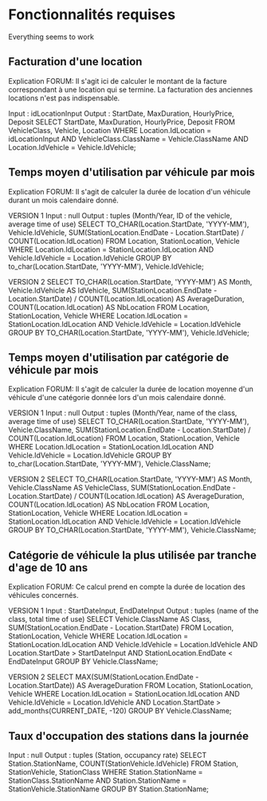 Fonctionnalités requises
========================
Everything seems to work

Facturation d'une location
--------------------------
Explication FORUM: Il s'agit ici de calculer le montant de la facture correspondant à une location qui se termine. La facturation des anciennes locations n'est pas indispensable.

Input : idLocationInput
Output : StartDate, MaxDuration, HourlyPrice, Deposit
	SELECT StartDate, MaxDuration, HourlyPrice, Deposit
	FROM VehicleClass, Vehicle, Location
	WHERE Location.IdLocation = idLocationInput
	AND VehicleClass.ClassName = Vehicle.ClassName
	AND Location.IdVehicle = Vehicle.IdVehicle;

Temps moyen d'utilisation par véhicule par mois
-----------------------------------------------
Explication FORUM: Il s'agit de calculer la durée de location d'un véhicule durant un mois calendaire donné.

VERSION 1
Input : null
Output : tuples (Month/Year, ID of the vehicle, average time of use)
	SELECT 	TO_CHAR(Location.StartDate, 'YYYY-MM'),
			Vehicle.IdVehicle,
			SUM(StationLocation.EndDate - Location.StartDate) / COUNT(Location.IdLocation)
	FROM Location, StationLocation, Vehicle
	WHERE Location.IdLocation = StationLocation.IdLocation
	AND Vehicle.IdVehicle = Location.IdVehicle
	GROUP BY to_char(Location.StartDate, 'YYYY-MM'), Vehicle.IdVehicle;

VERSION 2
SELECT 	TO_CHAR(Location.StartDate, 'YYYY-MM') AS Month,
		Vehicle.IdVehicle AS IdVehicle,
		SUM(StationLocation.EndDate - Location.StartDate) / COUNT(Location.IdLocation) AS AverageDuration,
		COUNT(Location.IdLocation) AS NbLocation
FROM Location, StationLocation, Vehicle
WHERE Location.IdLocation = StationLocation.IdLocation
AND Vehicle.IdVehicle = Location.IdVehicle
GROUP BY TO_CHAR(Location.StartDate, 'YYYY-MM'), Vehicle.IdVehicle;

Temps moyen d'utilisation par catégorie de véhicule par mois
------------------------------------------------------------
Explication FORUM: Il s'agit de calculer la durée de location moyenne d'un véhicule d'une catégorie donnée lors d'un mois calendaire donné.

VERSION 1
Input : null
Output : tuples (Month/Year, name of the class, average time of use)
	SELECT 	TO_CHAR(Location.StartDate, 'YYYY-MM'),
			Vehicle.ClassName,
			SUM(StationLocation.EndDate - Location.StartDate) / COUNT(Location.IdLocation)
	FROM Location, StationLocation, Vehicle
	WHERE Location.IdLocation = StationLocation.IdLocation
	AND Vehicle.IdVehicle = Location.IdVehicle
	GROUP BY to_char(Location.StartDate, 'YYYY-MM'), Vehicle.ClassName;

VERSION 2
SELECT 	TO_CHAR(Location.StartDate, 'YYYY-MM') AS Month,
		Vehicle.ClassName AS VehicleClass,
		SUM(StationLocation.EndDate - Location.StartDate) / COUNT(Location.IdLocation) AS AverageDuration,
		COUNT(Location.IdLocation) AS NbLocation
FROM Location, StationLocation, Vehicle
WHERE Location.IdLocation = StationLocation.IdLocation
AND Vehicle.IdVehicle = Location.IdVehicle
GROUP BY TO_CHAR(Location.StartDate, 'YYYY-MM'), Vehicle.ClassName;

Catégorie de véhicule la plus utilisée par tranche d'age de 10 ans
------------------------------------------------------------------
Explication FORUM: Ce calcul prend en compte la durée de location des véhicules concernés.

VERSION 1
Input : StartDateInput, EndDateInput
Output : tuples (name of the class, total time of use)
	SELECT 	Vehicle.ClassName AS Class,
			SUM(StationLocation.EndDate - Location.StartDate)
	FROM Location, StationLocation, Vehicle
	WHERE Location.IdLocation = StationLocation.IdLocation
	AND Vehicle.IdVehicle = Location.IdVehicle
	AND Location.StartDate > StartDateInput
	AND StationLocation.EndDate < EndDateInput
	GROUP BY Vehicle.ClassName;

VERSION 2
SELECT MAX(SUM(StationLocation.EndDate - Location.StartDate)) AS AverageDuration
FROM Location, StationLocation, Vehicle
WHERE Location.IdLocation = StationLocation.IdLocation
AND Vehicle.IdVehicle = Location.IdVehicle
AND Location.StartDate > add_months(CURRENT_DATE, -120)
GROUP BY Vehicle.ClassName;

Taux d'occupation des stations dans la journée
----------------------------------------------
Input : null
Output : tuples (Station, occupancy rate)
	SELECT Station.StationName, COUNT(StationVehicle.IdVehicle)
	FROM Station, StationVehicle, StationClass
	WHERE Station.StationName = StationClass.StationName
	AND Station.StationName = StationVehicle.StationName
	GROUP BY Station.StationName;
